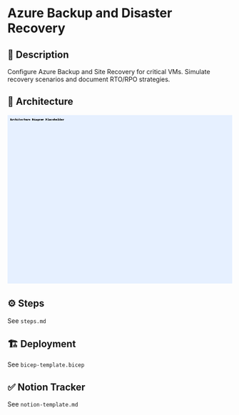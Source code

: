 # Azure Backup and Disaster Recovery

## 📘 Description
Configure Azure Backup and Site Recovery for critical VMs. Simulate recovery scenarios and document RTO/RPO strategies.

## 🧱 Architecture
![Diagram](architecture-diagram.png)

## ⚙️ Steps
See `steps.md`

## 🏗️ Deployment
See `bicep-template.bicep`

## ✅ Notion Tracker
See `notion-template.md`
